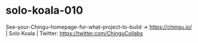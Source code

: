 # solo-koala-010
See-your-Chingu-homepage-for-what-project-to-build -> https://chingu.io/ | Solo Koala | Twitter: https://twitter.com/ChinguCollabs
